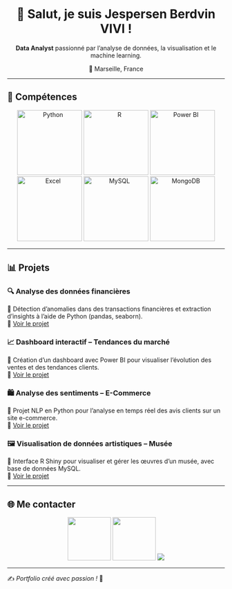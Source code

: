 
<h1 align="center">👋 Salut, je suis Jespersen Berdvin VIVI !</h1>

<p align="center"><strong>Data Analyst</strong> passionné par l’analyse de données, la visualisation et le machine learning.</p>

<p align="center">📍 Marseille, France</p>

---

## 🚀 Compétences

<p align="center">
  <img src="https://www.logiquetechno.com/wp-content/uploads/2022/12/logo-python.png" alt="Python" width="150">
  <img src="https://upload.wikimedia.org/wikipedia/fr/4/4e/RStudio_Logo.png" alt="R" width="150">
  <img src="https://encrypted-tbn0.gstatic.com/images?q=tbn:ANd9GcTki2Pd1tgavIzKIifRSRqD_5EMXnvPwL2Tdg&s" alt="Power BI" width="150">
  <img src="https://logo-marque.com/wp-content/uploads/2022/01/Excel-Embleme.jpg" alt="Excel" width="150">
  <img src="https://agence-communication.re/wp-content/uploads/2023/07/sql.jpg" alt="MySQL" width="150">
  <img src="https://blog.ippon.fr/content/images/2018/12/mongodb-logo-rgb.jpg" alt="MongoDB" width="150">
</p>

---

## 📊 Projets

### 🔍 Analyse des données financières
📌 Détection d’anomalies dans des transactions financières et extraction d’insights à l’aide de Python (pandas, seaborn).  
🔗 [Voir le projet](#)

### 📈 Dashboard interactif – Tendances du marché
📌 Création d’un dashboard avec Power BI pour visualiser l’évolution des ventes et des tendances clients.  
🔗 [Voir le projet](#)

### 🛍️ Analyse des sentiments – E-Commerce
📌 Projet NLP en Python pour l’analyse en temps réel des avis clients sur un site e-commerce.  
🔗 [Voir le projet](#)

### 🖼️ Visualisation de données artistiques – Musée
📌 Interface R Shiny pour visualiser et gérer les œuvres d’un musée, avec base de données MySQL.  
🔗 [Voir le projet](#)

---

## 🌐 Me contacter

<p align="center">
  <a href="https://github.com/tonprofil"><img src="https://media.licdn.com/dms/image/v2/C560BAQFmuLSyL1nlPA/company-logo_200_200/company-logo_200_200/0/1678231359043/github_logo?e=2147483647&v=beta&t=2RO1zjla4T-YiOqKS50e4sc9n8RAgnUqGqu0mcZp5fU" width="100"></a>
  <a href="https://linkedin.com/in/tonprofil"><img src="https://img.icons8.com/?size=512&id=13930&format=png" width="100"></a>
  <a href="https://twitter.com/tonprofil"><img src="https://img.shields.io/badge/Twitter-%231DA1F2.svg?style=for-the-badge&logo=twitter&logoColor=white"></a>
</p>

---

✍️ *Portfolio créé avec passion !* 🚀
